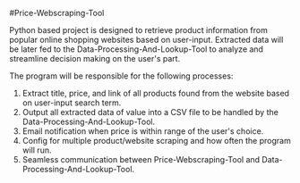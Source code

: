 #Price-Webscraping-Tool

Python based project is designed to retrieve product information from popular online shopping websites based on user-input.
Extracted data will be later fed to the Data-Processing-And-Lookup-Tool to analyze and streamline decision making on the user's part.

The program will be responsible for the following processes:
  1. Extract title, price, and link of all products found from the website based on user-input search term.
  2. Output all extracted data of value into a CSV file to be handled by the Data-Processing-And-Lookup-Tool.
  3. Email notification when price is within range of the user's choice.
  4. Config for multiple product/website scraping and how often the program will run.
  5. Seamless communication between Price-Webscraping-Tool and Data-Processing-And-Lookup-Tool.

  
